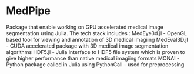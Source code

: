 # MedPipe
Package that enable working on GPU accelerated medical image segmentation using Julia. The tech stack includes :
MedEye3d.jl - OpenGL based tool for viewing and annotation of 3D medical imagiing
MedEval3D.jl - CUDA accelerated package with 3D medical image segmentation algorithms
HDF5.jl - Julia interface to HDF5 file system which is proven to give higher performance than native medical imagiing formats
MONAI - Python package called in Julia using PythonCall - used for preprocessing


